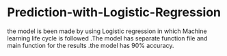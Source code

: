 # Prediction-with-Logistic-Regression
the model is been made by using Logistic regression  in which Machine learning  life cycle is followed .The model has separate function file and main function for the results .the model has 90% accuracy.
